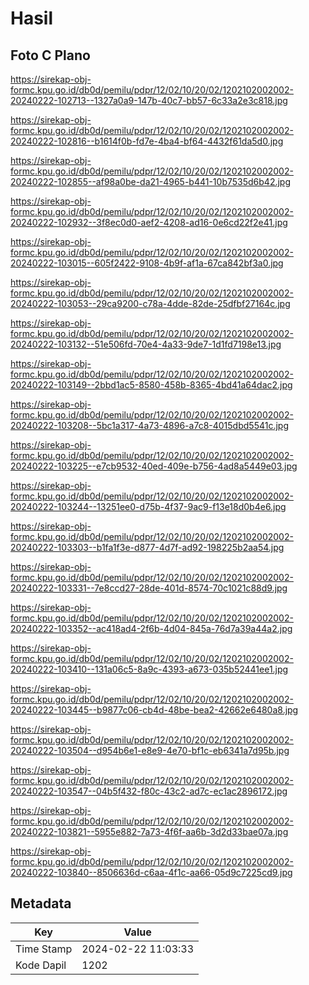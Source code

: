# Hasil

## Foto C Plano

https://sirekap-obj-formc.kpu.go.id/db0d/pemilu/pdpr/12/02/10/20/02/1202102002002-20240222-102713--1327a0a9-147b-40c7-bb57-6c33a2e3c818.jpg

https://sirekap-obj-formc.kpu.go.id/db0d/pemilu/pdpr/12/02/10/20/02/1202102002002-20240222-102816--b1614f0b-fd7e-4ba4-bf64-4432f61da5d0.jpg

https://sirekap-obj-formc.kpu.go.id/db0d/pemilu/pdpr/12/02/10/20/02/1202102002002-20240222-102855--af98a0be-da21-4965-b441-10b7535d6b42.jpg

https://sirekap-obj-formc.kpu.go.id/db0d/pemilu/pdpr/12/02/10/20/02/1202102002002-20240222-102932--3f8ec0d0-aef2-4208-ad16-0e6cd22f2e41.jpg

https://sirekap-obj-formc.kpu.go.id/db0d/pemilu/pdpr/12/02/10/20/02/1202102002002-20240222-103015--605f2422-9108-4b9f-af1a-67ca842bf3a0.jpg

https://sirekap-obj-formc.kpu.go.id/db0d/pemilu/pdpr/12/02/10/20/02/1202102002002-20240222-103053--29ca9200-c78a-4dde-82de-25dfbf27164c.jpg

https://sirekap-obj-formc.kpu.go.id/db0d/pemilu/pdpr/12/02/10/20/02/1202102002002-20240222-103132--51e506fd-70e4-4a33-9de7-1d1fd7198e13.jpg

https://sirekap-obj-formc.kpu.go.id/db0d/pemilu/pdpr/12/02/10/20/02/1202102002002-20240222-103149--2bbd1ac5-8580-458b-8365-4bd41a64dac2.jpg

https://sirekap-obj-formc.kpu.go.id/db0d/pemilu/pdpr/12/02/10/20/02/1202102002002-20240222-103208--5bc1a317-4a73-4896-a7c8-4015dbd5541c.jpg

https://sirekap-obj-formc.kpu.go.id/db0d/pemilu/pdpr/12/02/10/20/02/1202102002002-20240222-103225--e7cb9532-40ed-409e-b756-4ad8a5449e03.jpg

https://sirekap-obj-formc.kpu.go.id/db0d/pemilu/pdpr/12/02/10/20/02/1202102002002-20240222-103244--13251ee0-d75b-4f37-9ac9-f13e18d0b4e6.jpg

https://sirekap-obj-formc.kpu.go.id/db0d/pemilu/pdpr/12/02/10/20/02/1202102002002-20240222-103303--b1fa1f3e-d877-4d7f-ad92-198225b2aa54.jpg

https://sirekap-obj-formc.kpu.go.id/db0d/pemilu/pdpr/12/02/10/20/02/1202102002002-20240222-103331--7e8ccd27-28de-401d-8574-70c1021c88d9.jpg

https://sirekap-obj-formc.kpu.go.id/db0d/pemilu/pdpr/12/02/10/20/02/1202102002002-20240222-103352--ac418ad4-2f6b-4d04-845a-76d7a39a44a2.jpg

https://sirekap-obj-formc.kpu.go.id/db0d/pemilu/pdpr/12/02/10/20/02/1202102002002-20240222-103410--131a06c5-8a9c-4393-a673-035b52441ee1.jpg

https://sirekap-obj-formc.kpu.go.id/db0d/pemilu/pdpr/12/02/10/20/02/1202102002002-20240222-103445--b9877c06-cb4d-48be-bea2-42662e6480a8.jpg

https://sirekap-obj-formc.kpu.go.id/db0d/pemilu/pdpr/12/02/10/20/02/1202102002002-20240222-103504--d954b6e1-e8e9-4e70-bf1c-eb6341a7d95b.jpg

https://sirekap-obj-formc.kpu.go.id/db0d/pemilu/pdpr/12/02/10/20/02/1202102002002-20240222-103547--04b5f432-f80c-43c2-ad7c-ec1ac2896172.jpg

https://sirekap-obj-formc.kpu.go.id/db0d/pemilu/pdpr/12/02/10/20/02/1202102002002-20240222-103821--5955e882-7a73-4f6f-aa6b-3d2d33bae07a.jpg

https://sirekap-obj-formc.kpu.go.id/db0d/pemilu/pdpr/12/02/10/20/02/1202102002002-20240222-103840--8506636d-c6aa-4f1c-aa66-05d9c7225cd9.jpg


## Metadata

| Key        | Value               |
| ---------- | ------------------- |
| Time Stamp | 2024-02-22 11:03:33 |
| Kode Dapil | 1202                |



